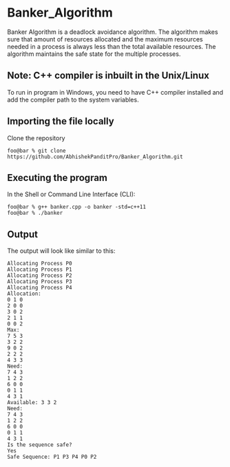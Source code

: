 # Banker_Algorithm
Banker Algorithm is a deadlock avoidance algorithm. The algorithm makes sure that amount of resources allocated and the maximum resources needed in a process is always less than the total available resources. The algorithm maintains the safe state for the multiple processes.

## Note: C++ compiler is inbuilt in the Unix/Linux
To run in program in Windows, you need to have C++ compiler installed and add the compiler path to the system variables.
## Importing the file locally
Clone the repository
```console
foo@bar % git clone https://github.com/AbhishekPanditPro/Banker_Algorithm.git
```
## Executing the program
In the Shell or Command Line Interface (CLI):
```console
foo@bar % g++ banker.cpp -o banker -std=c++11
foo@bar % ./banker

```

## Output
The output will look like similar to this:

```console
Allocating Process P0
Allocating Process P1
Allocating Process P2
Allocating Process P3
Allocating Process P4
Allocation: 
0 1 0 
2 0 0 
3 0 2 
2 1 1 
0 0 2 
Max: 
7 5 3 
3 2 2 
9 0 2 
2 2 2 
4 3 3 
Need: 
7 4 3 
1 2 2 
6 0 0 
0 1 1 
4 3 1 
Available: 3 3 2 
Need: 
7 4 3 
1 2 2 
6 0 0 
0 1 1 
4 3 1 
Is the sequence safe?
Yes
Safe Sequence: P1 P3 P4 P0 P2 
```

